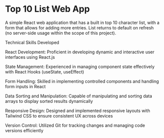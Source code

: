 # Top 10 List Web App

A simple React web application that has a built in top 10 character list, with a form that allows for adding more entries. List returns to default on refresh (no server-side usage within the scope of this project).

Technical Skills Developed

React Development: Proficient in developing dynamic and interactive user interfaces using React.js

State Management: Experienced in managing component state effectively with React Hooks (useState, useEffect)

Form Handling: Skilled in implementing controlled components and handling form inputs in React

Data Sorting and Manipulation: Capable of manipulating and sorting data arrays to display sorted results dynamically

Responsive Design: Designed and implemented responsive layouts with Tailwind CSS to ensure consistent UX across devices

Version Control: Utilized Git for tracking changes and managing code versions efficiently
